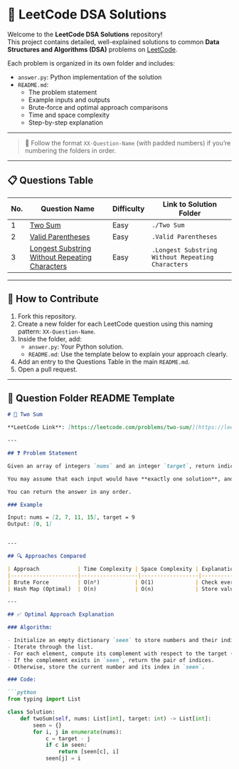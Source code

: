 # 🧠 LeetCode DSA Solutions

Welcome to the **LeetCode DSA Solutions** repository!  
This project contains detailed, well-explained solutions to common **Data Structures and Algorithms (DSA)** problems on [LeetCode](https://leetcode.com/).

Each problem is organized in its own folder and includes:

- `answer.py`: Python implementation of the solution
- `README.md`: 
  - The problem statement  
  - Example inputs and outputs  
  - Brute-force and optimal approach comparisons  
  - Time and space complexity  
  - Step-by-step explanation

---

 

> 📝 Follow the format `XX-Question-Name` (with padded numbers) if you’re numbering the folders in order.

---

## 📋 Questions Table

| No. | Question Name           | Difficulty | Link to Solution Folder |
|-----|-------------------------|------------|--------------------------|
| 1   | [Two Sum](./Two%20Sum)  | Easy       | `./Two Sum`              |
| 2  | [Valid Parentheses](./Valid%20Parentheses)  | Easy       | `.Valid Parentheses`              |
| 3 | [Longest Substring Without Repeating Characters](./Longest%20Substring%20Without%20Repeating%20Characters/)  | Easy       | `.Longest Substring Without Repeating Characters`              |
 

---

## 📌 How to Contribute

1. Fork this repository.
2. Create a new folder for each LeetCode question using this naming pattern: `XX-Question-Name`.
3. Inside the folder, add:
   - `answer.py`: Your Python solution.
   - `README.md`: Use the template below to explain your approach clearly.
4. Add an entry to the Questions Table in the main `README.md`.
5. Open a pull request.

---

## 📝 Question Folder README Template

```markdown
# 🧮 Two Sum

**LeetCode Link**: [https://leetcode.com/problems/two-sum/](https://leetcode.com/problems/two-sum/)

---

## ❓ Problem Statement

Given an array of integers `nums` and an integer `target`, return indices of the two numbers such that they add up to the target.

You may assume that each input would have **exactly one solution**, and you may not use the same element twice.

You can return the answer in any order.

### Example

Input: nums = [2, 7, 11, 15], target = 9
Output: [0, 1]


---

## 🔍 Approaches Compared

| Approach            | Time Complexity | Space Complexity | Explanation                                |
|---------------------|------------------|------------------|--------------------------------------------|
| Brute Force         | O(n²)           | O(1)             | Check every pair of elements               |
| Hash Map (Optimal)  | O(n)            | O(n)             | Store values in a map to find complement   |

---

## ✅ Optimal Approach Explanation

### Algorithm:

- Initialize an empty dictionary `seen` to store numbers and their indices.
- Iterate through the list.
- For each element, compute its complement with respect to the target (`target - element`).
- If the complement exists in `seen`, return the pair of indices.
- Otherwise, store the current number and its index in `seen`.

### Code:

```python
from typing import List

class Solution:
    def twoSum(self, nums: List[int], target: int) -> List[int]:
        seen = {}
        for i, j in enumerate(nums):
            c = target - j
            if c in seen:
                return [seen[c], i]
            seen[j] = i
```